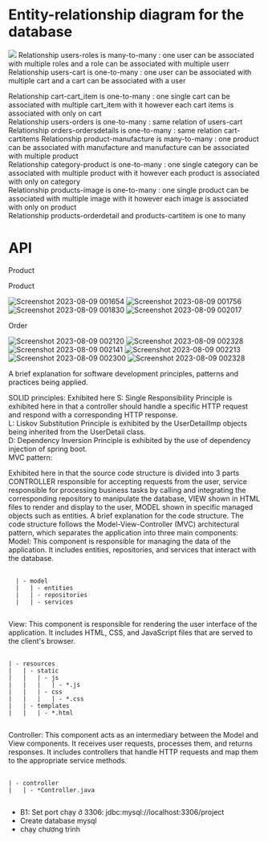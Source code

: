 <h1>Entity-relationship diagram for the database </h1>
<img src="https://github.com/mateo1110/SpringCommerce/assets/121823252/2abaec5e-df63-4a11-8575-58de537e9a23">
Relationship users-roles is many-to-many :  one user can be associated with multiple roles and a role can be associated with multiple userr
Relationship users-cart is one-to-many :  one user can be associated with multiple cart and a cart can be associated with a user<br>

Relationship cart-cart_item is one-to-many :  one single cart can be associated with multiple cart_item with it however each cart items is associated with only on cart<br>
Relationship users-orders is one-to-many : same relation of  users-cart
Relationship orders-ordersdetails is one-to-many : same relation cart-cartitems
Relationship product-manufacture is many-to-many : one product can be associated with manufacture and manufacture can be associated with multiple product<br>
Relationship category-product is one-to-many :  one single category can be associated with multiple product with it however each product  is associated with only on category<br>
Relationship products-image is one-to-many : one single product can be associated with multiple image with it however each image  is associated with only on product <br>
Relationship products-orderdetail and products-cartitem is one to many

<h1>API</h1>
<p>Product</p>
Product

![Screenshot 2023-08-09 001654](https://github.com/mateo1110/SpringCommerce/assets/121823252/863482df-fd98-4172-aa77-81e63cfc654f)
![Screenshot 2023-08-09 001756](https://github.com/mateo1110/SpringCommerce/assets/121823252/ad6b2d32-a1fe-492d-8de9-f87ac06e9854)
![Screenshot 2023-08-09 001830](https://github.com/mateo1110/SpringCommerce/assets/121823252/2bfcf80c-ac07-405e-94ac-58d796e80f95)
![Screenshot 2023-08-09 002017](https://github.com/mateo1110/SpringCommerce/assets/121823252/a68d8a1d-8948-465c-853d-97d3434ca56f)

Order

![Screenshot 2023-08-09 002120](https://github.com/mateo1110/SpringCommerce/assets/121823252/818dd736-f5ae-4cfa-aeb2-91c538538a4e)
![Screenshot 2023-08-09 002328](https://github.com/mateo1110/SpringCommerce/assets/121823252/b48512ea-8a0e-423f-a3d2-283b9196c616)
![Screenshot 2023-08-09 002141](https://github.com/mateo1110/SpringCommerce/assets/121823252/85b82579-2d80-4c7b-8d84-4f5ef0524927)
![Screenshot 2023-08-09 002213](https://github.com/mateo1110/SpringCommerce/assets/121823252/6deaa3bc-cb16-4c81-a952-42a5eb05a601)
![Screenshot 2023-08-09 002300](https://github.com/mateo1110/SpringCommerce/assets/121823252/a1585860-8a4f-4341-bc08-d8bb1cc12bc7)
![Screenshot 2023-08-09 002328](https://github.com/mateo1110/SpringCommerce/assets/121823252/5488348f-bfd5-4bfb-a8d4-45f39f2f9e1e)

 A brief explanation for software development principles, patterns and practices being applied.

SOLID principles: Exhibited here
S: Single Responsibility Principle is exhibited here in that a controller should handle a specific HTTP request and respond with a corresponding HTTP response.<br>
L: Liskov Substitution Principle is exhibited by the UserDetailImp objects being inherited from the UserDetail class.<br>
D: Dependency Inversion Principle is exhibited by the use of dependency injection of spring boot.<br>
MVC pattern:

Exhibited here in that the source code structure is divided into 3 parts CONTROLLER responsible for accepting requests from the user, service responsible for processing business tasks by calling and integrating the corresponding repository to manipulate the database, VIEW shown in HTML files to render and display to the user, MODEL shown in specific managed objects such as entities.
 A brief explanation for the code structure.
The code structure follows the Model-View-Controller (MVC) architectural pattern, which separates the application into three main components:
Model: This component is responsible for managing the data of the application. It includes entities, repositories, and services that interact with the database.

<pre class="notranslate">
  <code>
  | - model
  |   | - entities
  |   | - repositories
  |   | - services
  </code>
</pre>
View: This component is responsible for rendering the user interface of the application. It includes HTML, CSS, and JavaScript files that are served to the client's browser.
<pre class="notranslate">
  <code>
| - resources
|   | - static
|   |   | - js
|   |   |   | - *.js
|   |   | - css
|   |   |   | - *.css
|   | - templates
|   |   | - *.html
  </code>
</pre>
Controller: This component acts as an intermediary between the Model and View components. It receives user requests, processes them, and returns responses. It includes controllers that handle HTTP requests and map them to the appropriate service methods.
<pre class="notranslate">
  <code>
| - controller
|   | - *Controller.java
  </code>
</pre>

<ul>
  <li>B1: Set port chạy ở 3306: jdbc:mysql://localhost:3306/project</li>
  <li>Create database mysql</li>
  <li>chạy chương trình</li>
</ul>
